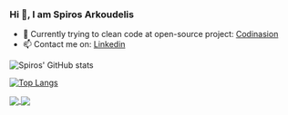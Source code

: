 ### Hi 👋, I am Spiros Arkoudelis
- 🔭 Currently trying to clean code at open-source project: [Codinasion](https://github.com/codinasion)
- 📫 Contact me on: [Linkedin](https://www.linkedin.com/in/spiros-arkoudelis/)


![Spiros' GitHub stats](https://github-readme-stats.vercel.app/api?username=SpirosArk&show_icons=true&theme=tokyonight&count_private=true&hide=stars,issues)


[![Top Langs](https://github-readme-stats.vercel.app/api/top-langs/?username=SpirosArk&hide=Haskell,Prolog)](https://github.com/SpirosArk/github-readme-stats)


<a href="https://github.com/SpirosArk/github-readme-stats">
  <img align="center" src="[https://github-readme-stats.vercel.app/api/pin/?username=SpirosArk&repo=github-readme-stats](https://github-readme-stats.vercel.app/api?username=SpirosArk&show_icons=true&theme=tokyonight&hide=issues,stars&count_private=true)" />
</a>
<a href="https://github.com/anuraghazra/convoychat">
  <img align="center" src="[https://github-readme-stats.vercel.app/api/pin/?username=SpirosArk&repo=convoychat](https://github-readme-stats.vercel.app/api/top-langs/?username=SpirosArk&hide=Haskell,Prolog)" />
</a>

<!--
**SpirosArk/SpirosArk** is a ✨ _special_ ✨ repository because its `README.md` (this file) appears on your GitHub profile.

Here are some ideas to get you started:

- 🔭 I’m currently working on ...
- 🌱 I’m currently learning ...
- 👯 I’m looking to collaborate on ...
- 🤔 I’m looking for help with ...
- 💬 Ask me about ...
- 📫 How to reach me: ...
- 😄 Pronouns: ...
- ⚡ Fun fact: ...
-->
